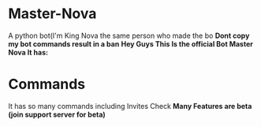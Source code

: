 # Master-Nova
A python bot(I'm King Nova the same person who made the bo
**Dont copy my bot commands result in a ban**
**Hey Guys This Is the official Bot Master Nova It has:**
# Commands 
It has so many commands including Invites Check
**Many Features are beta (join support server for beta)**


